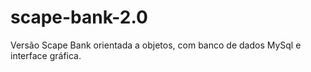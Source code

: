 # scape-bank-2.0
Versão Scape Bank orientada a objetos, com banco de dados MySql e interface gráfica. 
